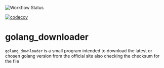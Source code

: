 ![Workflow Status](https://github.com/x0f5c3/golang_downloader/workflows/Publish-on-tag/badge.svg)

[![codecov](https://codecov.io/gh/x0f5c3/golang_downloader/branch/master/graph/badge.svg)](https://codecov.io/gh/x0f5c3/golang_downloader)

# golang_downloader

`golang_downloader` is a small program intended to download the latest or chosen golang version
from the official site also checking the checksum for the file
